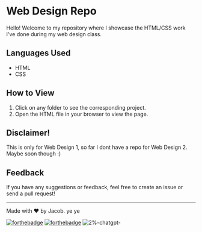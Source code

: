 # Web Design Repo

Hello! Welcome to my repository where I showcase the HTML/CSS work I've done during my web design class.

## Languages Used
- HTML
- CSS

## How to View

1. Click on any folder to see the corresponding project.
2. Open the HTML file in your browser to view the page.

## Disclaimer!

This is only for Web Design 1, so far I dont have a repo for Web Design 2. Maybe soon though :)

## Feedback

If you have any suggestions or feedback, feel free to create an issue or send a pull request!

---

Made with ❤️ by Jacob. ye ye

[![forthebadge](https://forthebadge.com/images/badges/uses-html.svg)](https://forthebadge.com)
[![forthebadge](https://forthebadge.com/images/badges/powered-by-energy-drinks.svg)](https://forthebadge.com)
![2%-chatgpt-](https://github.com/AverWasTaken/WebDesign/assets/66864263/ef59602b-05e9-4518-8c68-6afec47a68fc)
